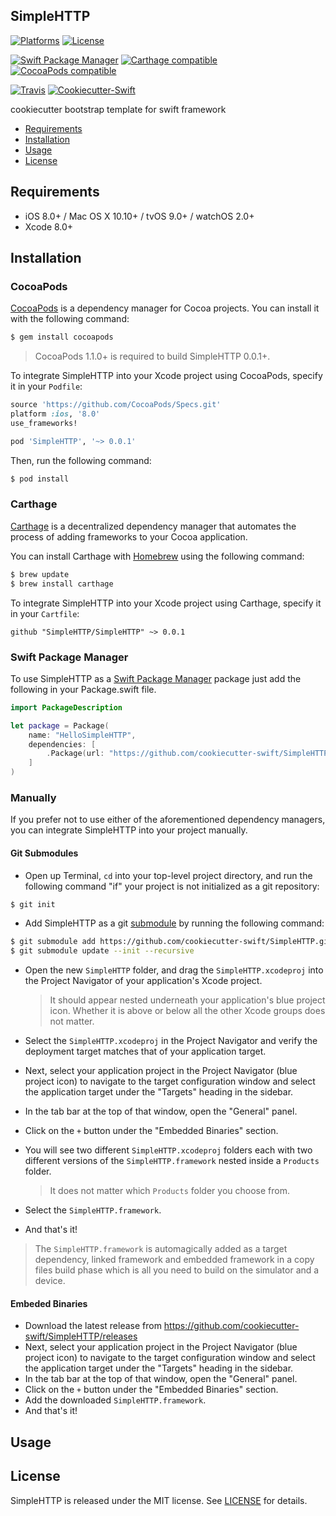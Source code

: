 ## SimpleHTTP

[![Platforms](https://img.shields.io/cocoapods/p/SimpleHTTP.svg)](https://cocoapods.org/pods/SimpleHTTP)
[![License](https://img.shields.io/cocoapods/l/SimpleHTTP.svg)](https://raw.githubusercontent.com/cookiecutter-swift/SimpleHTTP/master/LICENSE)

[![Swift Package Manager](https://img.shields.io/badge/Swift%20Package%20Manager-compatible-brightgreen.svg)](https://github.com/apple/swift-package-manager)
[![Carthage compatible](https://img.shields.io/badge/Carthage-compatible-4BC51D.svg?style=flat)](https://github.com/Carthage/Carthage)
[![CocoaPods compatible](https://img.shields.io/cocoapods/v/SimpleHTTP.svg)](https://cocoapods.org/pods/SimpleHTTP)

[![Travis](https://img.shields.io/travis/cookiecutter-swift/SimpleHTTP/master.svg)](https://travis-ci.org/cookiecutter-swift/SimpleHTTP/branches)
[![Cookiecutter-Swift](https://img.shields.io/badge/cookiecutter--swift-framework-red.svg)](http://github.com/cookiecutter-swift/Framework)

cookiecutter bootstrap template for swift framework

- [Requirements](#requirements)
- [Installation](#installation)
- [Usage](#usage)
- [License](#license)

## Requirements

- iOS 8.0+ / Mac OS X 10.10+ / tvOS 9.0+ / watchOS 2.0+
- Xcode 8.0+

## Installation

### CocoaPods

[CocoaPods](http://cocoapods.org) is a dependency manager for Cocoa projects. You can install it with the following command:

```bash
$ gem install cocoapods
```

> CocoaPods 1.1.0+ is required to build SimpleHTTP 0.0.1+.

To integrate SimpleHTTP into your Xcode project using CocoaPods, specify it in your `Podfile`:

```ruby
source 'https://github.com/CocoaPods/Specs.git'
platform :ios, '8.0'
use_frameworks!

pod 'SimpleHTTP', '~> 0.0.1'
```

Then, run the following command:

```bash
$ pod install
```

### Carthage

[Carthage](https://github.com/Carthage/Carthage) is a decentralized dependency manager that automates the process of adding frameworks to your Cocoa application.

You can install Carthage with [Homebrew](http://brew.sh/) using the following command:

```bash
$ brew update
$ brew install carthage
```

To integrate SimpleHTTP into your Xcode project using Carthage, specify it in your `Cartfile`:

```ogdl
github "SimpleHTTP/SimpleHTTP" ~> 0.0.1
```
### Swift Package Manager

To use SimpleHTTP as a [Swift Package Manager](https://swift.org/package-manager/) package just add the following in your Package.swift file.

``` swift
import PackageDescription

let package = Package(
    name: "HelloSimpleHTTP",
    dependencies: [
        .Package(url: "https://github.com/cookiecutter-swift/SimpleHTTP.git", "0.0.1")
    ]
)
```

### Manually

If you prefer not to use either of the aforementioned dependency managers, you can integrate SimpleHTTP into your project manually.

#### Git Submodules

- Open up Terminal, `cd` into your top-level project directory, and run the following command "if" your project is not initialized as a git repository:

```bash
$ git init
```

- Add SimpleHTTP as a git [submodule](http://git-scm.com/docs/git-submodule) by running the following command:

```bash
$ git submodule add https://github.com/cookiecutter-swift/SimpleHTTP.git
$ git submodule update --init --recursive
```

- Open the new `SimpleHTTP` folder, and drag the `SimpleHTTP.xcodeproj` into the Project Navigator of your application's Xcode project.

    > It should appear nested underneath your application's blue project icon. Whether it is above or below all the other Xcode groups does not matter.

- Select the `SimpleHTTP.xcodeproj` in the Project Navigator and verify the deployment target matches that of your application target.
- Next, select your application project in the Project Navigator (blue project icon) to navigate to the target configuration window and select the application target under the "Targets" heading in the sidebar.
- In the tab bar at the top of that window, open the "General" panel.
- Click on the `+` button under the "Embedded Binaries" section.
- You will see two different `SimpleHTTP.xcodeproj` folders each with two different versions of the `SimpleHTTP.framework` nested inside a `Products` folder.

    > It does not matter which `Products` folder you choose from.

- Select the `SimpleHTTP.framework`.

- And that's it!

> The `SimpleHTTP.framework` is automagically added as a target dependency, linked framework and embedded framework in a copy files build phase which is all you need to build on the simulator and a device.

#### Embeded Binaries

- Download the latest release from https://github.com/cookiecutter-swift/SimpleHTTP/releases
- Next, select your application project in the Project Navigator (blue project icon) to navigate to the target configuration window and select the application target under the "Targets" heading in the sidebar.
- In the tab bar at the top of that window, open the "General" panel.
- Click on the `+` button under the "Embedded Binaries" section.
- Add the downloaded `SimpleHTTP.framework`.
- And that's it!

## Usage

## License

SimpleHTTP is released under the MIT license. See [LICENSE](https://github.com/cookiecutter-swift/SimpleHTTP/blob/master/LICENSE) for details.
